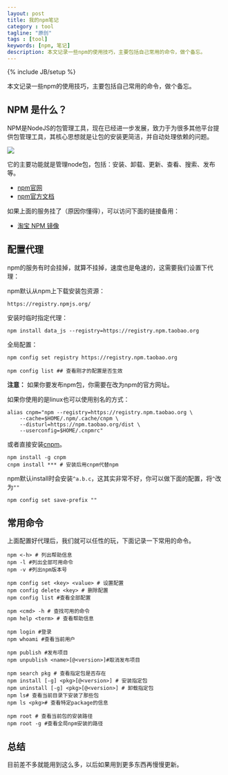 ```yaml
---
layout: post
title: 我的npm笔记
category : tool
tagline: "原创"
tags : [tool]
keywords: [npm, 笔记]
description: 本文记录一些npm的使用技巧，主要包括自己常用的命令，做个备忘。
---
```

{% include JB/setup %}

本文记录一些npm的使用技巧，主要包括自己常用的命令，做个备忘。

## NPM 是什么？
NPM是NodeJS的包管理工具，现在已经进一步发展，致力于为很多其他平台提供包管理工具，其核心思想就是让包的安装更简洁，并自动处理依赖的问题。

![]({{BLOG_IMG}}235.png)

它的主要功能就是管理node包，包括：安装、卸载、更新、查看、搜索、发布等。

- [npm官网](https://npmjs.org/)
- [npm官方文档](https://npmjs.org/doc/README.html)

如果上面的服务挂了（原因你懂得），可以访问下面的链接备用：

- [淘宝 NPM 镜像](http://npm.taobao.org/)

## 配置代理
npm的服务有时会挂掉，就算不挂掉，速度也是龟速的，这需要我们设置下代理：

npm默认从npm上下载安装包资源：

	https://registry.npmjs.org/

安装时临时指定代理：

	npm install data_js --registry=https://registry.npm.taobao.org

全局配置：

	npm config set registry https://registry.npm.taobao.org

	npm config list ## 查看刚才的配置是否生效

**注意：** 如果你要发布npm包，你需要在改为npm的官方网址。

如果你使用的是linux也可以使用别名的方式：

	alias cnpm="npm --registry=https://registry.npm.taobao.org \
		--cache=$HOME/.npm/.cache/cnpm \
		--disturl=https://npm.taobao.org/dist \
		--userconfig=$HOME/.cnpmrc"

或者直接安装[cnpm](http://cnpmjs.org/)。

	npm install -g cnpm
	cnpm install *** # 安装后用cnpm代替npm

npm默认install时会安装`^a.b.c`，这其实非常不好，你可以做下面的配置，将`^`改为`""`

	npm config set save-prefix ""

## 常用命令
上面配置好代理后，我们就可以任性的玩，下面记录一下常用的命令。

	npm <-h> # 列出帮助信息
	npm -l #列出全部可用命令
	npm -v #列出npm版本号

	npm config set <key> <value> # 设置配置
	npm config delete <key> # 删除配置
	npm config list #查看全部配置

	npm <cmd> -h # 查找可用的命令
	npm help <term> # 查看帮助信息

	npm login #登录
	npm whoami #查看当前用户

	npm publish #发布项目
	npm unpublish <name>[@<version>]#取消发布项目

	npm search pkg # 查看指定包是否存在
	npm install [-g] <pkg>[@<version>] # 安装指定包
	npm uninstall [-g] <pkg>[@<version>] # 卸载指定包
	npm ls# 查看当前目录下安装了那些包
	npm ls <pkg># 查看特定package的信息

	npm root # 查看当前包的安装路径
	npm root -g #查看全局npm安装的路径

## 总结
目前差不多就能用到这么多，以后如果用到更多东西再慢慢更新。
